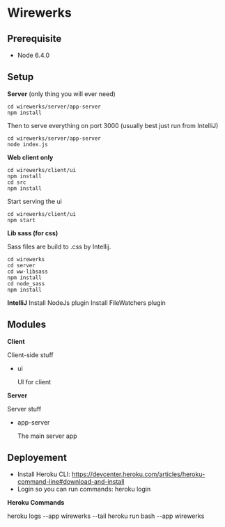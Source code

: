 Wirewerks
========

Prerequisite
------------

 * Node 6.4.0

Setup
-------

**Server** (only thing you will ever need)
```
cd wirewerks/server/app-server
npm install
```

Then to serve everything on port 3000 (usually best just run from IntelliJ)
```
cd wirewerks/server/app-server
node index.js
```


**Web client only**
```
cd wirewerks/client/ui
npm install
cd src
npm install
```

Start serving the ui

```
cd wirewerks/client/ui
npm start
```

**Lib sass (for css)**

Sass files are build to .css by Intellij.

```
cd wirewerks
cd server
cd ww-libsass
npm install
cd node_sass
npm install
```


**IntelliJ**
Install NodeJs plugin
Install FileWatchers plugin


Modules
---------


**Client**

Client-side stuff

 * ui

	UI for client

**Server**

Server stuff


 * app-server

	The main server app


Deployement
-----------

- Install Heroku CLI: https://devcenter.heroku.com/articles/heroku-command-line#download-and-install
- Login so you can run commands: heroku login

**Heroku Commands**

heroku logs --app wirewerks --tail
heroku run bash --app wirewerks
 
